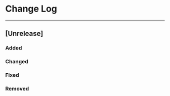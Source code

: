 # Change Log

-------------------------
## [Unrelease]
### Added

### Changed

### Fixed

### Removed